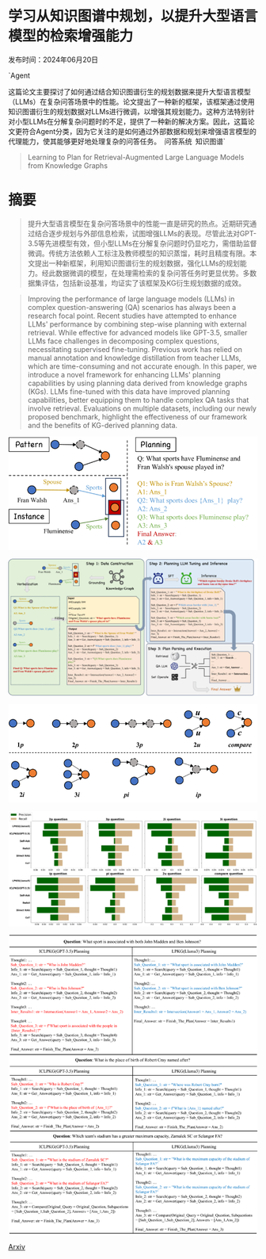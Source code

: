 # 学习从知识图谱中规划，以提升大型语言模型的检索增强能力

发布时间：2024年06月20日

`Agent

这篇论文主要探讨了如何通过结合知识图谱衍生的规划数据来提升大型语言模型（LLMs）在复杂问答场景中的性能。论文提出了一种新的框架，该框架通过使用知识图谱衍生的规划数据对LLMs进行微调，以增强其规划能力。这种方法特别针对小型LLMs在分解复杂问题时的不足，提供了一种新的解决方案。因此，这篇论文更符合Agent分类，因为它关注的是如何通过外部数据和规划来增强语言模型的代理能力，使其能够更好地处理复杂的问答任务。` `问答系统` `知识图谱`

> Learning to Plan for Retrieval-Augmented Large Language Models from Knowledge Graphs

# 摘要

> 提升大型语言模型在复杂问答场景中的性能一直是研究的热点。近期研究通过结合逐步规划与外部信息检索，试图增强LLMs的表现。尽管此法对GPT-3.5等先进模型有效，但小型LLMs在分解复杂问题时仍显吃力，需借助监督微调。传统方法依赖人工标注及教师模型的知识蒸馏，耗时且精度有限。本文提出一种新框架，利用知识图谱衍生的规划数据，强化LLMs的规划能力。经此数据微调的模型，在处理需检索的复杂问答任务时更显优势。多数据集评估，包括新设基准，均证实了该框架及KG衍生规划数据的成效。

> Improving the performance of large language models (LLMs) in complex question-answering (QA) scenarios has always been a research focal point. Recent studies have attempted to enhance LLMs' performance by combining step-wise planning with external retrieval. While effective for advanced models like GPT-3.5, smaller LLMs face challenges in decomposing complex questions, necessitating supervised fine-tuning. Previous work has relied on manual annotation and knowledge distillation from teacher LLMs, which are time-consuming and not accurate enough. In this paper, we introduce a novel framework for enhancing LLMs' planning capabilities by using planning data derived from knowledge graphs (KGs). LLMs fine-tuned with this data have improved planning capabilities, better equipping them to handle complex QA tasks that involve retrieval. Evaluations on multiple datasets, including our newly proposed benchmark, highlight the effectiveness of our framework and the benefits of KG-derived planning data.

![学习从知识图谱中规划，以提升大型语言模型的检索增强能力](../../../paper_images/2406.14282/x1.png)

![学习从知识图谱中规划，以提升大型语言模型的检索增强能力](../../../paper_images/2406.14282/x2.png)

![学习从知识图谱中规划，以提升大型语言模型的检索增强能力](../../../paper_images/2406.14282/x3.png)

![学习从知识图谱中规划，以提升大型语言模型的检索增强能力](../../../paper_images/2406.14282/fine_grained.png)

![学习从知识图谱中规划，以提升大型语言模型的检索增强能力](../../../paper_images/2406.14282/x4.png)

[Arxiv](https://arxiv.org/abs/2406.14282)